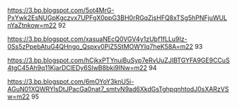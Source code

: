 https://3.bp.blogspot.com/5ot4MrG-PxYwk2EsNUGpKgczvx7UPFgX0ppG3BH0rRGqZjsHFQ8xTSg5hPNFjuWULnYaZtnkow=m22 92

https://3.bp.blogspot.com/xasuaNEcQ0VGV4y1zUbf1fLLu9Iz-0Ss5zPpebAtuG4QHngo_Qspxv0PjZ5StMOWYIq7heK58A=m22 93

https://3.bp.blogspot.com/hCjkxPTYnuiBuSyp7eRvUuZJIBTGYFA9GE9CCuS4tgC45Ah9q11KjarDClEDy6SIwB8bki9INw=m22 94

https://3.bp.blogspot.com/6mOYoY3knU5i-AGuN01XQWRYlsDtJPacGa0nat7_smtvN9ad6XkdGsTghpqnhtodJ0sXARzVSw=m22 95
